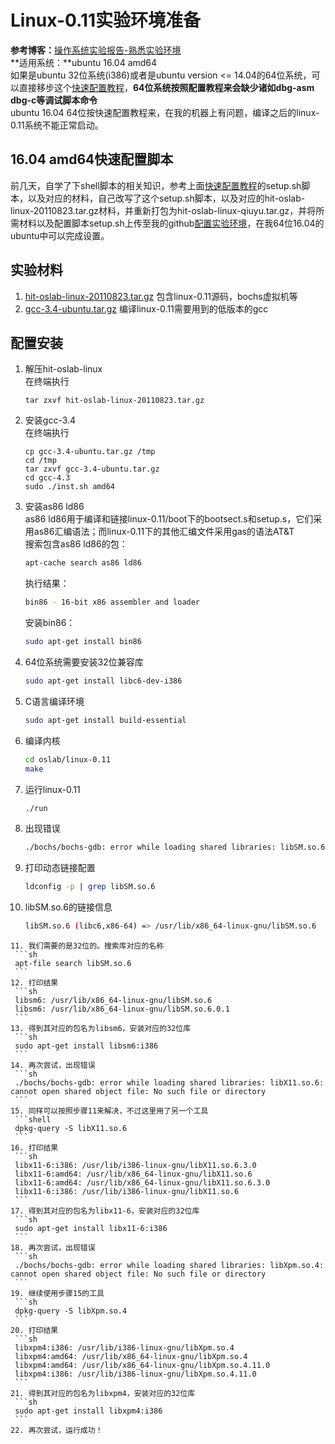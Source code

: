 # Linux-0.11实验环境准备

**参考博客：**[操作系统实验报告-熟悉实验环境](http://www.cnblogs.com/tradoff/p/5693710.html)		
**适用系统：**ubuntu 16.04 amd64		
如果是ubuntu 32位系统(i386)或者是ubuntu version <= 14.04的64位系统，可以直接移步这个[快速配置教程](https://github.com/DeathKing/hit-oslab)，**64位系统按照配置教程来会缺少诸如dbg-asm dbg-c等调试脚本命令**		
ubuntu 16.04 64位按快速配置教程来，在我的机器上有问题，编译之后的linux-0.11系统不能正常启动。

## 16.04 amd64快速配置脚本		
前几天，自学了下shell脚本的相关知识，参考上面[快速配置教程](https://github.com/DeathKing/hit-oslab)的setup.sh脚本，以及对应的材料，自己改写了这个setup.sh脚本，以及对应的hit-oslab-linux-20110823.tar.gz材料，并重新打包为hit-oslab-linux-qiuyu.tar.gz，并将所需材料以及配置脚本setup.sh上传至我的github[配置实验环境](https://github.com/Wangzhike/HIT-Linux-0.11/tree/master/prepEnv)，在我64位16.04的ubuntu中可以完成设置。		

## 实验材料
1.	[hit-oslab-linux-20110823.tar.gz](https://github.com/hoverwinter/HIT-OSLab/tree/master/Resources)
	包含linux-0.11源码，bochs虚拟机等
2.	[gcc-3.4-ubuntu.tar.gz](https://github.com/hoverwinter/HIT-OSLab/tree/master/Resources)
	编译linux-0.11需要用到的低版本的gcc

## 配置安装
1.	解压hit-oslab-linux		
	在终端执行		
	```shell
	tar zxvf hit-oslab-linux-20110823.tar.gz
	```
2.	安装gcc-3.4		
	在终端执行		
	```shell
	cp gcc-3.4-ubuntu.tar.gz /tmp
	cd /tmp
	tar zxvf gcc-3.4-ubuntu.tar.gz
	cd gcc-4.3
	sudo ./inst.sh amd64
	```
3.	安装as86 ld86		
	as86 ld86用于编译和链接linux-0.11/boot下的bootsect.s和setup.s，它们采用as86汇编语法；而linux-0.11下的其他汇编文件采用gas的语法AT&T		
	搜索包含as86 ld86的包：		
	```sh
	apt-cache search as86 ld86
	```
	执行结果：		
	```sh
	bin86 - 16-bit x86 assembler and loader
	```
	安装bin86：		
	```sh
	sudo apt-get install bin86
	```
4.	64位系统需要安装32位兼容库		
	```sh
	sudo apt-get install libc6-dev-i386
	```
5.	C语言编译环境		
	```sh
	sudo apt-get install build-essential
	```
6.	编译内核
	```sh
    cd oslab/linux-0.11
    make
    ```
7.	运行linux-0.11	
	```sh
    ./run
    ```
8.	出现错误
	```sh
    ./bochs/bochs-gdb: error while loading shared libraries: libSM.so.6: cannot open shared object file: No such file or directory
    ```
9.	打印动态链接配置		
	```sh
    ldconfig -p | grep libSM.so.6
    ```
10.	libSM.so.6的链接信息		
	```sh
    libSM.so.6 (libc6,x86-64) => /usr/lib/x86_64-linux-gnu/libSM.so.6
   ```
11.	我们需要的是32位的。搜索库对应的名称		
	```sh
    apt-file search libSM.so.6
    ```
12.	打印结果		
	```sh
    libsm6: /usr/lib/x86_64-linux-gnu/libSM.so.6
	libsm6: /usr/lib/x86_64-linux-gnu/libSM.so.6.0.1
    ```
13.	得到其对应的包名为libsm6，安装对应的32位库		
	```sh
    sudo apt-get install libsm6:i386
    ```
14.	再次尝试，出现错误		
	```sh
    ./bochs/bochs-gdb: error while loading shared libraries: libX11.so.6: cannot open shared object file: No such file or directory
    ```
15.	同样可以按照步骤11来解决，不过这里用了另一个工具		
	```shell
    dpkg-query -S libX11.so.6
    ```
16.	打印结果		
	```sh
    libx11-6:i386: /usr/lib/i386-linux-gnu/libX11.so.6.3.0
	libx11-6:amd64: /usr/lib/x86_64-linux-gnu/libX11.so.6
	libx11-6:amd64: /usr/lib/x86_64-linux-gnu/libX11.so.6.3.0
	libx11-6:i386: /usr/lib/i386-linux-gnu/libX11.so.6
    ```
17.	得到其对应的包名为libx11-6，安装对应的32位库		
	```sh
    sudo apt-get install libx11-6:i386
    ```
18.	再次尝试，出现错误		
	```sh
    ./bochs/bochs-gdb: error while loading shared libraries: libXpm.so.4: cannot open shared object file: No such file or directory
    ```
19.	继续使用步骤15的工具		
	```sh
    dpkg-query -S libXpm.so.4
    ```
20.	打印结果		
	```sh
    libxpm4:i386: /usr/lib/i386-linux-gnu/libXpm.so.4
	libxpm4:amd64: /usr/lib/x86_64-linux-gnu/libXpm.so.4
	libxpm4:amd64: /usr/lib/x86_64-linux-gnu/libXpm.so.4.11.0
	libxpm4:i386: /usr/lib/i386-linux-gnu/libXpm.so.4.11.0
    ```
21.	得到其对应的包名为libxpm4，安装对应的32位库		
	```sh
    sudo apt-get install libxpm4:i386
    ```
22.	再次尝试，运行成功！


	
